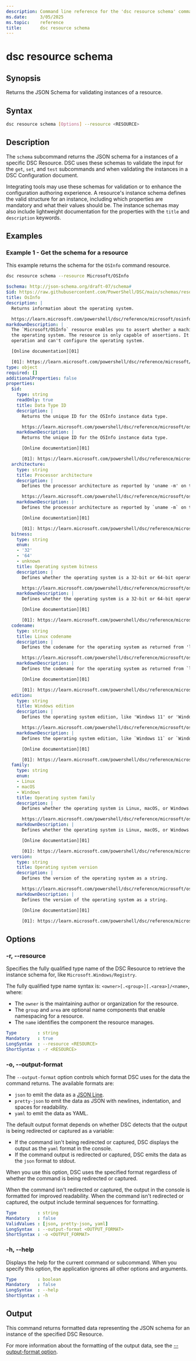 ```yaml
---
description: Command line reference for the 'dsc resource schema' command
ms.date:     3/05/2025
ms.topic:    reference
title:       dsc resource schema
---
```


# dsc resource schema

## Synopsis

Returns the JSON Schema for validating instances of a resource.

## Syntax

```sh
dsc resource schema [Options] --resource <RESOURCE>
```

## Description

The `schema` subcommand returns the JSON schema for a instances of a specific DSC Resource. DSC
uses these schemas to validate the input for the `get`, `set`, and `test` subcommands and when
validating the instances in a DSC Configuration document.

Integrating tools may use these schemas for validation or to enhance the configuration authoring
experience. A resource's instance schema defines the valid structure for an instance, including
which properties are mandatory and what their values should be. The instance schemas may also
include lightweight documentation for the properties with the `title` and `description` keywords.

## Examples

### Example 1 - Get the schema for a resource

<a id="example-1"></a>

This example returns the schema for the `OSInfo` command resource.

```sh
dsc resource schema --resource Microsoft/OSInfo
```

```yaml
$schema: http://json-schema.org/draft-07/schema#
$id: https://raw.githubusercontent.com/PowerShell/DSC/main/schemas/resources/Microsoft/OSInfo/v0.1.0/schema.json
title: OsInfo
description: |
  Returns information about the operating system.

  https://learn.microsoft.com/powershell/dsc/reference/microsoft/osinfo/resource
markdownDescription: |
  The `Microsoft/OSInfo` resource enables you to assert whether a machine meets criteria related to
  the operating system. The resource is only capable of assertions. It doesn't implement the set
  operation and can't configure the operating system.

  [Online documentation][01]

  [01]: https://learn.microsoft.com/powershell/dsc/reference/microsoft/osinfo/resource
type: object
required: []
additionalProperties: false
properties:
  $id:
    type: string
    readOnly: true
    title: Data Type ID
    description: |
      Returns the unique ID for the OSInfo instance data type.

      https://learn.microsoft.com/powershell/dsc/reference/microsoft/osinfo/resource#id
    markdownDescription: |
      Returns the unique ID for the OSInfo instance data type.

      [Online documentation][01]

      [01]: https://learn.microsoft.com/powershell/dsc/reference/microsoft/osinfo/resource#id
  architecture:
    type: string
    title: Processor architecture
    description: |
      Defines the processor architecture as reported by 'uname -m' on the operating system.

      https://learn.microsoft.com/powershell/dsc/reference/microsoft/osinfo/resource#architecture
    markdownDescription: |
      Defines the processor architecture as reported by `uname -m` on the operating system.

      [Online documentation][01]

      [01]: https://learn.microsoft.com/powershell/dsc/reference/microsoft/osinfo/resource#architecture
  bitness:
    type: string
    enum:
    - '32'
    - '64'
    - unknown
    title: Operating system bitness
    description: |
      Defines whether the operating system is a 32-bit or 64-bit operating system.

      https://learn.microsoft.com/powershell/dsc/reference/microsoft/osinfo/resource#bitness
    markdownDescription: |
      Defines whether the operating system is a 32-bit or 64-bit operating system.

      [Online documentation][01]

      [01]: https://learn.microsoft.com/powershell/dsc/reference/microsoft/osinfo/resource#bitness
  codename:
    type: string
    title: Linux codename
    description: |
      Defines the codename for the operating system as returned from 'lsb_release --codename'.

      https://learn.microsoft.com/powershell/dsc/reference/microsoft/osinfo/resource#codename
    markdownDescription: |
      Defines the codename for the operating system as returned from `lsb_release --codename`.

      [Online documentation][01]

      [01]: https://learn.microsoft.com/powershell/dsc/reference/microsoft/osinfo/resource#codename
  edition:
    type: string
    title: Windows edition
    description: |
      Defines the operating system edition, like 'Windows 11' or 'Windows Server 2016'.

      https://learn.microsoft.com/powershell/dsc/reference/microsoft/osinfo/resource#edition
    markdownDescription: |
      Defines the operating system edition, like `Windows 11` or `Windows Server 2016`.

      [Online documentation][01]

      [01]: https://learn.microsoft.com/powershell/dsc/reference/microsoft/osinfo/resource#edition
  family:
    type: string
    enum:
    - Linux
    - macOS
    - Windows
    title: Operating system family
    description: |
      Defines whether the operating system is Linux, macOS, or Windows.

      https://learn.microsoft.com/powershell/dsc/reference/microsoft/osinfo/resource#family
    markdownDescription: |
      Defines whether the operating system is Linux, macOS, or Windows.

      [Online documentation][01]

      [01]: https://learn.microsoft.com/powershell/dsc/reference/microsoft/osinfo/resource#family
  version:
    type: string
    title: Operating system version
    description: |
      Defines the version of the operating system as a string.

      https://learn.microsoft.com/powershell/dsc/reference/microsoft/osinfo/resource#version
    markdownDescription: |
      Defines the version of the operating system as a string.

      [Online documentation][01]

      [01]: https://learn.microsoft.com/powershell/dsc/reference/microsoft/osinfo/resource#version
```

## Options

### -r, --resource

<a id="-r"></a>
<a id="--resource"></a>

Specifies the fully qualified type name of the DSC Resource to retrieve the instance schema for,
like `Microsoft.Windows/Registry`.

The fully qualified type name syntax is: `<owner>[.<group>][.<area>]/<name>`, where:

- The `owner` is the maintaining author or organization for the resource.
- The `group` and `area` are optional name components that enable namespacing for a resource.
- The `name` identifies the component the resource manages.

```yaml
Type        : string
Mandatory   : true
LongSyntax  : --resource <RESOURCE>
ShortSyntax : -r <RESOURCE>
```

### -o, --output-format

<a id="-o"></a>
<a id="--output-format"></a>

The `--output-format` option controls which format DSC uses for the data the command returns. The
available formats are:

- `json` to emit the data as a [JSON Line][aa].
- `pretty-json` to emit the data as JSON with newlines, indentation, and spaces for readability.
- `yaml` to emit the data as YAML.

The default output format depends on whether DSC detects that the output is being redirected or
captured as a variable:

- If the command isn't being redirected or captured, DSC displays the output as the `yaml` format
  in the console.
- If the command output is redirected or captured, DSC emits the data as the `json` format to
  stdout.

When you use this option, DSC uses the specified format regardless of whether the command is being
redirected or captured.

When the command isn't redirected or captured, the output in the console is formatted for improved
readability. When the command isn't redirected or captured, the output include terminal sequences
for formatting.

```yaml
Type        : string
Mandatory   : false
ValidValues : [json, pretty-json, yaml]
LongSyntax  : --output-format <OUTPUT_FORMAT>
ShortSyntax : -o <OUTPUT_FORMAT>
```

[aa]: https://jsonlines.org/

### -h, --help

<a id="-h"></a>
<a id="--help"></a>

Displays the help for the current command or subcommand. When you specify this option, the
application ignores all other options and arguments.

```yaml
Type        : boolean
Mandatory   : false
LongSyntax  : --help
ShortSyntax : -h
```

## Output

This command returns formatted data representing the JSON schema for an instance of the specified
DSC Resource.

For more information about the formatting of the output data, see the
[--output-format option](#--output-format).